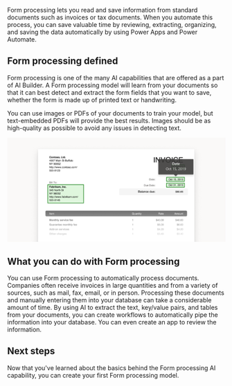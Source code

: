 Form processing lets you read and save information from standard
documents such as invoices or tax documents. When you automate this
process, you can save valuable time by reviewing, extracting,
organizing, and saving the data automatically by using Power Apps and
Power Automate.

## Form processing defined

Form processing is one of the many AI capabilities that are offered as a part of AI Builder. A Form processing model will learn from your documents so that it can best detect and extract the form fields that you want to save, whether the form is made up of printed text or handwriting.

You can use images or PDFs of your documents to train your model, but text-embedded PDFs will provide the best results. Images should be as high-quality as possible to avoid any issues in detecting text.

![Example of detected fields in an invoice form.](../media/image-1.png)

## What you can do with Form processing

You can use Form processing to automatically process documents.
Companies often receive invoices in large quantities and from a variety
of sources, such as mail, fax, email, or in person. Processing these
documents and manually entering them into your database can take a
considerable amount of time. By using AI to extract the text, key/value
pairs, and tables from your documents, you can create workflows to
automatically pipe the information into your database. You can even
create an app to review the information.

## Next steps

Now that you've learned about the basics behind the Form processing AI
capability, you can create your first Form processing model.
